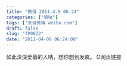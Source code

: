 ```yaml
---
title: "微博 2011.4.9 06:24"
categories: ["嘀咕"]
tags: ["来自微博 weibo.com"]
draft: false
slug: "fP08Z2"
date: "2011-04-09 06:24:00"
---
```


<p>如此深深爱着的人呐，想你想到发疯。 O网页链接 ​​​​</p>
